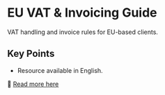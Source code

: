 # EU VAT & Invoicing Guide

VAT handling and invoice rules for EU-based clients.

## Key Points
- Resource available in English.

📖 [Read more here](https://docs.example.com/billing/eu-vat)
